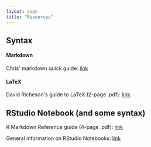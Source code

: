 ```yaml
---
layout: page
title: "Resources"
---
```


## Syntax

#### Markdown
Chris' markdown quick guide: [link](../Misc/CMsMarkdown)

#### LaTeX
David Richeson's guide to LaTeX (2-page .pdf): [link](https://users.dickinson.edu/~richesod/latex/latexcheatsheet.pdf)

## RStudio Notebook (and some syntax)
R Markdown Reference guide (4-page .pdf): [link](https://www.rstudio.com/wp-content/uploads/2015/03/rmarkdown-reference.pdf)

General information on RStudio Notebooks: [link](http://rmarkdown.rstudio.com/r_notebooks.html)